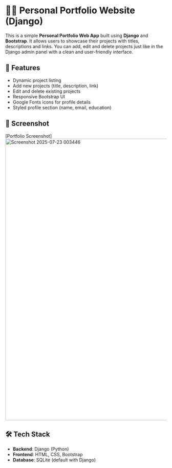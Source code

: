 # 🧑‍💻 Personal Portfolio Website (Django)

This is a simple **Personal Portfolio Web App** built using **Django** and **Bootstrap**. It allows users to showcase their projects with titles, descriptions and links. You can add, edit and delete projects just like in the Django admin panel with a clean and user-friendly interface.



## 🚀 Features

- Dynamic project listing
- Add new projects (title, description, link)
- Edit and delete existing projects
- Responsive Bootstrap UI
- Google Fonts icons for profile details
- Styled profile section (name, email, education)



## 📸 Screenshot

[Portfolio Screenshot]<img width="1848" height="880" alt="Screenshot 2025-07-23 003446" src="https://github.com/user-attachments/assets/f2c221bd-7dfc-426f-ab57-f8385895bbf8" /> 




## 🛠️ Tech Stack

- **Backend**: Django (Python)
- **Frontend**: HTML, CSS, Bootstrap
- **Database**: SQLite (default with Django)

